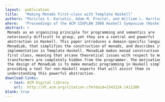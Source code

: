 ```yaml
---
layout:  publication
title:   "Making Monads First-class with Template Haskell"
authors: "Pericles S. Kariotis, Adam M. Procter, and William L. Harrison"
where:   "Proceedings of the ACM SIGPLAN 2008 Haskell Symposium (Haskell '08), Victoria, BC, Canada, September 2008"
abstract: >
 Monads as an organizing principle for programming and semantics are
 notoriously difficult to grasp, yet they are a central and powerful
 abstraction in Haskell. This paper introduces a domain-specific language,
 MonadLab, that simplifies the construction of monads, and describes its
 implementation in Template Haskell. MonadLab makes monad construction truly
 first class, meaning that arcane theoretical issues with respect to monad
 transformers are completely hidden from the programmer. The motivation behind
 the design of MonadLab is to make monadic programming in Haskell simpler while
 providing a tool for non-Haskell experts that will assist them in
 understanding this powerful abstraction.
download-links:
  - text: ACM Digital Library
    url:  http://dl.acm.org/citation.cfm?doid=1543134.1411300
blank: true
---
```

